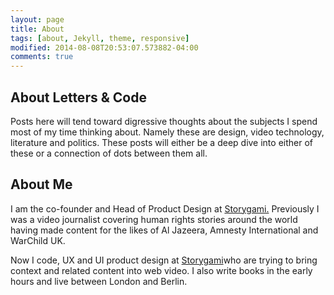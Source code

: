 ```yaml
---
layout: page
title: About
tags: [about, Jekyll, theme, responsive]
modified: 2014-08-08T20:53:07.573882-04:00
comments: true
---
```


## About Letters & Code

Posts here will tend toward digressive thoughts about the subjects I spend most of my time thinking about. Namely these are design, video technology, literature and politics. These posts will either be a deep dive into either of these or a connection of dots between them all.


## About Me

I am the co-founder and Head of Product Design at [Storygami.](www.storygami.co) Previously I was a video journalist covering human rights stories around the world having made content for the likes of Al Jazeera, Amnesty International and WarChild UK. 

Now I code, UX and UI product design at [Storygami](www.storygami.com)who are trying to bring context and related content into web video. I also write books in the early hours and live between London and Berlin.

